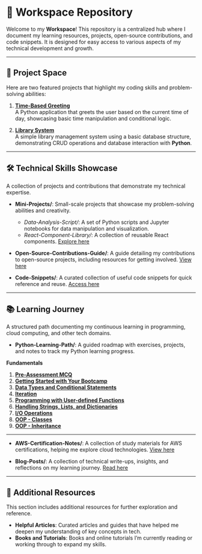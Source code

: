 
# 🚀 Workspace Repository

Welcome to my **Workspace**! This repository is a centralized hub where I document my learning resources, projects, open-source contributions, and code snippets. It is designed for easy access to various aspects of my technical development and growth.

---

## 🚀 Project Space  
Here are two featured projects that highlight my coding skills and problem-solving abilities:

1. **[Time-Based Greeting](https://github.com/GowerCampbell/Time-Based-Greeting)**  
   A Python application that greets the user based on the current time of day, showcasing basic time manipulation and conditional logic.

2. **[Library System](https://github.com/GowerCampbell/library-system)**  
   A simple library management system using a basic database structure, demonstrating CRUD operations and database interaction with **Python**.

---

## 🛠 Technical Skills Showcase

A collection of projects and contributions that demonstrate my technical expertise.

- **Mini-Projects/**: Small-scale projects that showcase my problem-solving abilities and creativity.
  - *Data-Analysis-Script/*: A set of Python scripts and Jupyter notebooks for data manipulation and visualization.
  - *React-Component-Library/*: A collection of reusable React components. [Explore here](Mini-Projects/React-Component-Library/INDEX.md)
  
- **Open-Source-Contributions-Guide/**: A guide detailing my contributions to open-source projects, including resources for getting involved. [View here](Open-Source-Contributions/Open-Source-Contributions/Open-Source-Guide.md)
  
- **Code-Snippets/**: A curated collection of useful code snippets for quick reference and reuse. [Access here](Code-Snippets/My-Code-Snippet.md)

---

## 📚 Learning Journey

A structured path documenting my continuous learning in programming, cloud computing, and other tech domains.

- **Python-Learning-Path/**: A guided roadmap with exercises, projects, and notes to track my Python learning progress.

**Fundamentals**
1. **[Pre-Assessment MCQ](https://github.com/GowerCampbell/Pre-Assessment-MCQ)**
2. **[Getting Started with Your Bootcamp](https://github.com/GowerCampbell/Getting-Started-With-Bootcamp)**
3. **[Data Types and Conditional Statements](https://github.com/GowerCampbell/Data-Types-And-Conditional-Statements)**
4. **[Iteration](https://github.com/GowerCampbell/Iteration)**
5. **[Programming with User-defined Functions](https://github.com/GowerCampbell/User-Defined-Functions)**
6. **[Handling Strings, Lists, and Dictionaries](https://github.com/GowerCampbell/Strings-Lists-Dictionaries)**
7. **[I/O Operations](https://github.com/GowerCampbell/IO-Operations)**
8. **[OOP - Classes](https://github.com/GowerCampbell/OOP-Classes)**
9. **[OOP - Inheritance](https://github.com/GowerCampbell/OOP-Inheritance)**

---

- **AWS-Certification-Notes/**: A collection of study materials for AWS certifications, helping me explore cloud technologies. [View here](Learning-Journey/AWS-Certification-Notes/README.md)
  
- **Blog-Posts/**: A collection of technical write-ups, insights, and reflections on my learning journey. [Read here](Learning-Journey/Blog-Posts/README.md)

---

## 🔗 Additional Resources

This section includes additional resources for further exploration and reference.

- **Helpful Articles**: Curated articles and guides that have helped me deepen my understanding of key concepts in tech.
- **Books and Tutorials**: Books and online tutorials I’m currently reading or working through to expand my skills.

